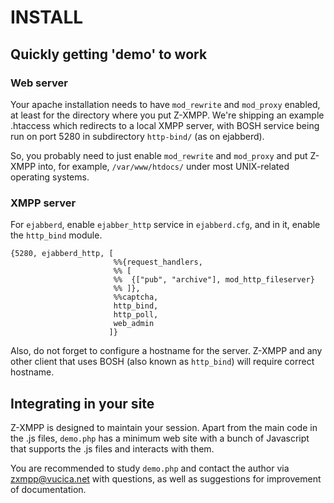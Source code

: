 # INSTALL #

## Quickly getting 'demo' to work ##

### Web server ###

Your apache installation needs to have `mod_rewrite` and `mod_proxy` enabled,
at least for the directory where you put Z-XMPP. We're shipping an example
.htaccess which redirects to a local XMPP server, with BOSH service being
run on port 5280 in subdirectory `http-bind/` (as on ejabberd).

So, you probably need to just enable `mod_rewrite` and `mod_proxy` and put
Z-XMPP into, for example, `/var/www/htdocs/` under most UNIX-related operating
systems.

### XMPP server ###

For `ejabberd`, enable `ejabber_http` service in `ejabberd.cfg`, and in it,
enable the `http_bind` module.

    {5280, ejabberd_http, [
                           %%{request_handlers,
                           %% [
                           %%  {["pub", "archive"], mod_http_fileserver}
                           %% ]},
                           %%captcha,
                           http_bind,
                           http_poll,
                           web_admin
                          ]}

Also, do not forget to configure a hostname for the server. Z-XMPP and
any other client that uses BOSH (also known as `http_bind`) will require
correct hostname.


## Integrating in your site ##

Z-XMPP is designed to maintain your session. Apart from the main code in
the .js files, `demo.php` has a minimum web site with a bunch of Javascript
that supports the .js files and interacts with them.

You are recommended to study `demo.php` and contact the author
via  <zxmpp@vucica.net> with questions, as well as suggestions for improvement
of documentation.


